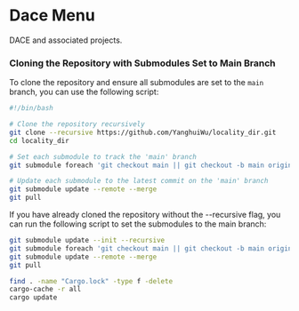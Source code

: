 # Dace Menu
DACE and associated projects.



### Cloning the Repository with Submodules Set to Main Branch

To clone the repository and ensure all submodules are set to the `main` branch, you can use the following script:

```bash
#!/bin/bash

# Clone the repository recursively
git clone --recursive https://github.com/YanghuiWu/locality_dir.git
cd locality_dir

# Set each submodule to track the 'main' branch
git submodule foreach 'git checkout main || git checkout -b main origin/main'

# Update each submodule to the latest commit on the 'main' branch
git submodule update --remote --merge
git pull
```
If you have already cloned the repository without the --recursive flag, you can run the following script to set the submodules to the main branch:

```bash
git submodule update --init --recursive
git submodule foreach 'git checkout main || git checkout -b main origin/main'
git submodule update --remote --merge
git pull
```

```bash
find . -name "Cargo.lock" -type f -delete
cargo-cache -r all
cargo update
```